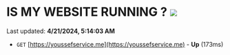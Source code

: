 # IS MY WEBSITE RUNNING ? [![](https://img.shields.io/static/v1?label=Sponsor&message=%E2%9D%A4&logo=GitHub&color=%23fe8e86)](https://github.com/sponsors/<username>)

Last updated: **4/21/2024, 5:14:03 AM**

- `GET` [https://youssefservice.me](https://youssefservice.me) - **Up** (173ms)

